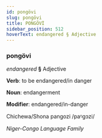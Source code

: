 ```yaml
---
id: pongövi
slug: pongövi
title: PONGÖVİ
sidebar_position: 512
hoverText: endangered § Adjective
---
```


### pongövi

*endangered* **§** Adjective

**Verb**: to be endangered/in danger

**Noun**: endangerment

**Modifier**: endangered/in-danger

Chichewa/Shona pangozi /paᵑɡɔzi/

*Niger-Congo Language Family*